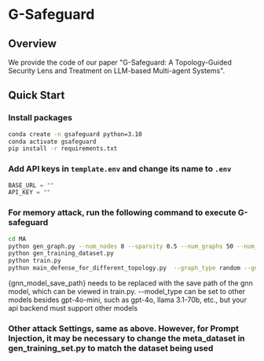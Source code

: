 # G-Safeguard

## Overview

We provide the code of our paper "G-Safeguard: A Topology-Guided Security Lens and Treatment on LLM-based Multi-agent Systems". 
## Quick Start

### Install packages

```bash
conda create -n gsafeguard python=3.10
conda activate gsafeguard
pip install -r requirements.txt
```

### Add API keys in `template.env` and change its name to `.env`

```python
BASE_URL = "" 
API_KEY = ""
```

### For memory attack, run the following command to execute G-safeguard

```bash
cd MA
python gen_graph.py --num_nodes 8 --sparsity 0.5 --num_graphs 50 --num_attackers 3 --samples 800 --model_type gpt-4o-mini
python gen_training_dataset.py
python train.py
python main_defense_for_different_topology.py  --graph_type random --gnn_checkpoint_path {gnn_model_save_path} --model_type {gpt-4o-mini}
```
{gnn_model_save_path} needs to be replaced with the save path of the gnn model, which can be viewed in train.py. --model_type can be set to other models besides gpt-4o-mini, such as gpt-4o, llama 3.1-70b, etc., but your api backend must support other models

### Other attack Settings, same as above. However, for Prompt Injection, it may be necessary to change the meta_dataset in gen_training_set.py to match the dataset being used
